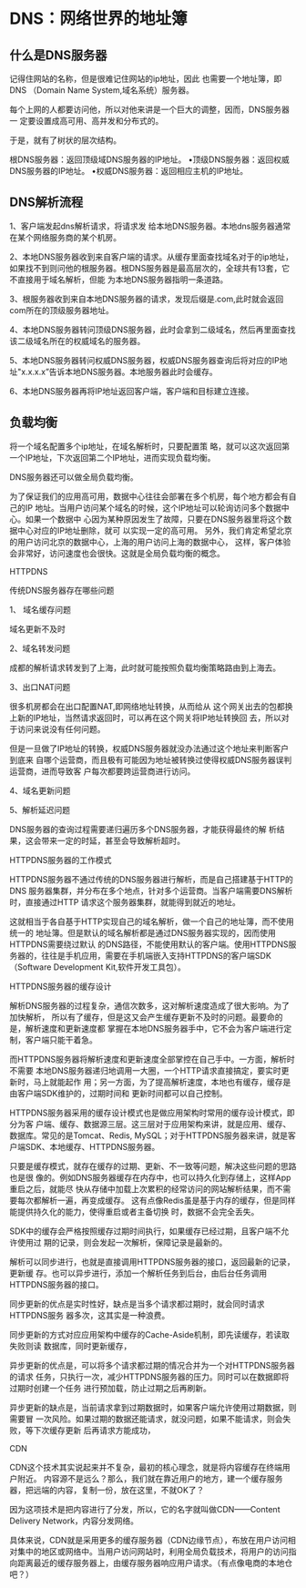 # DNS：网络世界的地址簿

## 什么是DNS服务器

记得住网站的名称，但是很难记住网站的ip地址，因此 也需要一个地址簿，即DNS （Domain Name System,域名系统）服务器。

每个上网的人都要访问他，所以对他来讲是一个巨大的调整，因而，DNS服务器一 定要设置成高可用、高并发和分布式的。

于是，就有了树状的层次结构。

根DNS服务器：返回顶级域DNS服务器的IP地址。
•顶级DNS服务器：返回权威DNS服务器的IP地址。
•权威DNS服务器：返回相应主机的IP地址。



## DNS解析流程

1、客户端发起dns解析请求，将请求发 给本地DNS服务器。本地dns服务器通常在某个网络服务商的某个机房。

2、本地DNS服务器收到来自客户端的请求。从缓存里面查找域名对于的ip地址，如果找不到则问他的根服务器。根DNS服务器是最高层次的，全球共有13套，它不直接用于域名解析，但能 为本地DNS服务器指明一条道路。

3、根服务器收到来自本地DNS服务器的请求，发现后缀是.com,此时就会返回com所在的顶级服务器地址。

4、本地DNS服务器转问顶级DNS服务器，此时会拿到二级域名，然后再里面查找该二级域名所在的权威域名的服务器。

5、本地DNS服务器转问权威DNS服务器，权威DNS服务器查询后将对应的IP地址"x.x.x.x”告诉本地DNS服务器。本地服务器此时会缓存。

6、本地DNS服务器再将IP地址返回客户端，客户端和目标建立连接。


## 负载均衡

将一个域名配置多个ip地址，在域名解析时，只要配置策 略，就可以这次返回第一个IP地址，下次返回第二个IP地址，进而实现负载均衡。

DNS服务器还可以做全局负载均衡。

为了保证我们的应用高可用，数据中心往往会部署在多个机房，每个地方都会有自己的IP 地址。当用户访问某个域名的时候，这个IP地址可以轮询访问多个数据中心。如果一个数据中 心因为某种原因发生了故障，只要在DNS服务器里将这个数据中心对应的IP地址删除，就可 以实现一定的高可用。
另外，我们肯定希望北京的用户访问北京的数据中心，上海的用户访问上海的数据中心， 这样，客户体验会非常好，访问速度也会很快。这就是全局负载均衡的概念。

HTTPDNS

传统DNS服务器存在哪些问题

1、 域名缓存问题

域名更新不及时

2、域名转发问题

成都的解析请求转发到了上海，此时就可能按照负载均衡策略路由到上海去。

3、出口NAT问题

很多机房都会在出口配置NAT,即网络地址转换，从而给从 这个网关出去的包都换上新的IP地址，当然请求返回时，可以再在这个网关将IP地址转换回 去，所以对于访问来说没有任何问题。

但是一旦做了IP地址的转换，权威DNS服务器就没办法通过这个地址来判断客户到底来 自哪个运营商，而且极有可能因为地址被转换过使得权威DNS服务器误判运营商，进而导致客 户每次都要跨运营商进行访问。


4、域名更新问题

5、解析延迟问题

DNS服务器的查询过程需要递归遍历多个DNS服务器，才能获得最终的解 析结果，这会带来一定的时延，甚至会导致解析超时。

HTTPDNS服务器的工作模式

HTTPDNS服务器不通过传统的DNS服务器进行解析，而是自己搭建基于HTTP的DNS 服务器集群，并分布在多个地点，针对多个运营商。当客户端需要DNS解析时，直接通过HTTP 请求这个服务器集群，就能得到就近的地址。

这就相当于各自基于HTTP实现自己的域名解析，做一个自己的地址簿，而不使用统一的 地址簿。但是默认的域名解析都是通过DNS服务器实现的，因而使用HTTPDNS需要绕过默认 的DNS路径，不能使用默认的客户端。使用HTTPDNS服务器的，往往是手机应用，需要在手机端嵌入支持HTTPDNS的客户端SDK （Software Development Kit,软件开发工具包）。



HTTPDNS服务器的缓存设计

解析DNS服务器的过程复杂，通信次数多，这对解析速度造成了很大影响。为了加快解析， 所以有了缓存，但是这又会产生缓存更新不及时的问题。最要命的是，解析速度和更新速度都 掌握在本地DNS服务器手中，它不会为客户端进行定制，客户端只能干着急。

而HTTPDNS服务器将解析速度和更新速度全部掌控在自己手中。一方面，解析时不需要 本地DNS服务器递归地调用一大圈，一个HTTP请求直接搞定，要实时更新时，马上就能起作 用；另一方面，为了提高解析速度，本地也有缓存，缓存是由客户端SDK维护的，过期时间和 更新时间都可以自己控制。

HTTPDNS服务器采用的缓存设计模式也是做应用架构时常用的缓存设计模式，即分为客 户端、缓存、数据源三层。这三层对于应用架构来讲，就是应用、缓存、数据库。常见的是Tomcat、Redis, MySQL；对于HTTPDNS服务器来讲，就是客户端SDK、本地缓存、HTTPDNS服务器。



只要是缓存模式，就存在缓存的过期、更新、不一致等问题，解决这些问题的思路也是很 像的。例如DNS服务器缓存在内存中，也可以持久化到存储上，这样App重启之后，就能尽 快从存储中加载上次累积的经常访问的网站解析结果，而不需要每次都解析一遍，再变成缓存。 这有点像Redis虽是基于内存的缓存，但是同样能提供持久化的能力，使得重启或者主备切换 时，数据不会完全丢失。

SDK中的缓存会严格按照缓存过期时间执行，如果缓存已经过期，且客户端不允许使用过 期的记录，则会发起一次解析，保障记录是最新的。

解析可以同步进行，也就是直接调用HTTPDNS服务器的接口，返回最新的记录，更新缓 存。也可以异步进行，添加一个解析任务到后台，由后台任务调用HTTPDNS服务器的接口。

同步更新的优点是实时性好，缺点是当多个请求都过期时，就会同时请求HTTPDNS服务 器多次，这其实是一种浪费。

同步更新的方式对应应用架构中缓存的Cache-Aside机制，即先读缓存，若读取失败则读 数据库，同时更新缓存，



异步更新的优点是，可以将多个请求都过期的情况合并为一个对HTTPDNS服务器的请求 任务，只执行一次，减少HTTPDNS服务器的压力。同时可以在数据即将过期时创建一个任务 进行预加载，防止过期之后再刷新。

异步更新的缺点是，当前请求拿到过期数据时，如果客户端允许使用过期数据，则需要冒 一次风险。如果过期的数据还能请求，就没问题，如果不能请求，则会失败，等下次缓存更新 后再请求方能成功，

CDN

CDN这个技术其实说起来并不复杂，最初的核心理念，就是将内容缓存在终端用户附近。
内容源不是远么？那么，我们就在靠近用户的地方，建一个缓存服务器，把远端的内容，复制一份，放在这里，不就OK了？


因为这项技术是把内容进行了分发，所以，它的名字就叫做CDN——Content Delivery Network，内容分发网络。

具体来说，CDN就是采用更多的缓存服务器（CDN边缘节点），布放在用户访问相对集中的地区或网络中。当用户访问网站时，利用全局负载技术，将用户的访问指向距离最近的缓存服务器上，由缓存服务器响应用户请求。（有点像电商的本地仓吧？）

